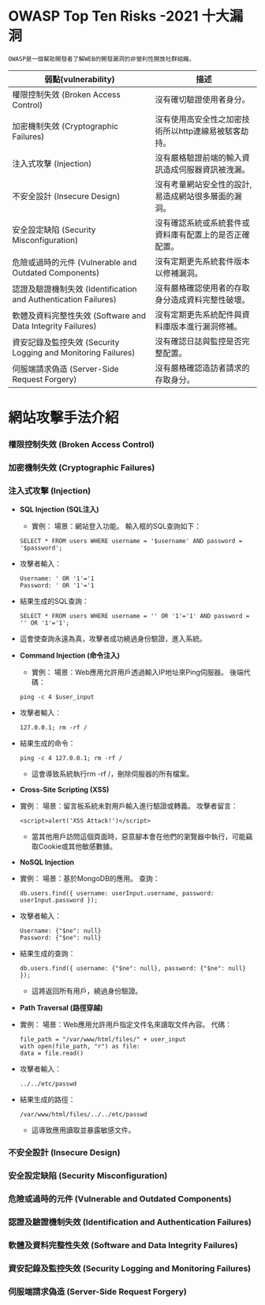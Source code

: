 # OWASP Top Ten Risks -2021 十大漏洞 
```
OWASP是一個幫助開發者了解WEB的開發漏洞的非營利性開放社群組織。
```

  | 弱點(vulnerability) |描述|
  |----------|----|
  |權限控制失效 (Broken Access Control)|沒有確切驗證使用者身分。|
  |加密機制失效 (Cryptographic Failures)|沒有使用高安全性之加密技術所以http連線易被駭客劫持。|
  |注入式攻擊 (Injection)|沒有嚴格驗證前端的輸入資訊造成伺服器資訊被洩漏。|
  |不安全設計 (Insecure Design)|沒有考量網站安全性的設計,易造成網站很多層面的漏洞。|
  |安全設定缺陷 (Security Misconfiguration)|沒有確認系統或系統套件或資料庫有配置上的是否正確配置。|
  |危險或過時的元件 (Vulnerable and Outdated Components)|沒有定期更先系統套件版本以修補漏洞。|
  |認證及驗證機制失效 (Identification and Authentication Failures)|沒有嚴格確認使用者的存取身分造成資料完整性破壞。|
  |軟體及資料完整性失效 (Software and Data Integrity Failures)|沒有定期更先系統配件與資料庫版本進行漏洞修補。|
  |資安記錄及監控失效 (Security Logging and Monitoring Failures)|沒有確認日誌與監控是否完整配置。|
  |伺服端請求偽造 (Server-Side Request Forgery)|沒有嚴格確認造訪者請求的存取身分。|

# 網站攻擊手法介紹
### 權限控制失效 (Broken Access Control)
### 加密機制失效 (Cryptographic Failures)
### 注入式攻擊 (Injection)
- **SQL Injection (SQL注入)**
  - 實例： 場景：網站登入功能。 輸入框的SQL查詢如下：

  ```
  SELECT * FROM users WHERE username = '$username' AND password = '$password';
  ```
- 攻擊者輸入：
  ```
  Username: ' OR '1'='1
  Password: ' OR '1'='1
  ```
- 結果生成的SQL查詢：
  ```
  SELECT * FROM users WHERE username = '' OR '1'='1' AND password = '' OR '1'='1';
  ```
- 這會使查詢永遠為真，攻擊者成功繞過身份驗證，進入系統。
- **Command Injection (命令注入)**
  - 實例： 場景：Web應用允許用戶透過輸入IP地址來Ping伺服器。 後端代碼：
  ```
  ping -c 4 $user_input
  ```
- 攻擊者輸入：

  ```
  127.0.0.1; rm -rf /
  ```
- 結果生成的命令：

  ```
  ping -c 4 127.0.0.1; rm -rf /
  ```
  - 這會導致系統執行rm -rf /，刪除伺服器的所有檔案。
- **Cross-Site Scripting (XSS)**
- 實例： 場景：留言板系統未對用戶輸入進行驗證或轉義。 攻擊者留言：
  ```
  <script>alert('XSS Attack!')</script>
  ```
  - 當其他用戶訪問這個頁面時，惡意腳本會在他們的瀏覽器中執行，可能竊取Cookie或其他敏感數據。
- **NoSQL Injection**
- 實例： 場景：基於MongoDB的應用。 查詢：

  ```
  db.users.find({ username: userInput.username, password: userInput.password });
  ```
- 攻擊者輸入：

  ```
  Username: {"$ne": null}
  Password: {"$ne": null}
  ```
- 結果生成的查詢：

  ```
  db.users.find({ username: {"$ne": null}, password: {"$ne": null} });
  ```
  - 這將返回所有用戶，繞過身份驗證。
- **Path Traversal (路徑穿越)**
- 實例： 場景：Web應用允許用戶指定文件名來讀取文件內容。 代碼：

  ```
  file_path = "/var/www/html/files/" + user_input
  with open(file_path, "r") as file:
  data = file.read()
  ```
- 攻擊者輸入：

  ```
  ../../etc/passwd
  ```
- 結果生成的路徑：

  ```
  /var/www/html/files/../../etc/passwd
  ```
  - 這導致應用讀取並暴露敏感文件。


### 不安全設計 (Insecure Design)
### 安全設定缺陷 (Security Misconfiguration)
### 危險或過時的元件 (Vulnerable and Outdated Components)
### 認證及驗證機制失效 (Identification and Authentication Failures)
### 軟體及資料完整性失效 (Software and Data Integrity Failures)
### 資安記錄及監控失效 (Security Logging and Monitoring Failures)
### 伺服端請求偽造 (Server-Side Request Forgery)

